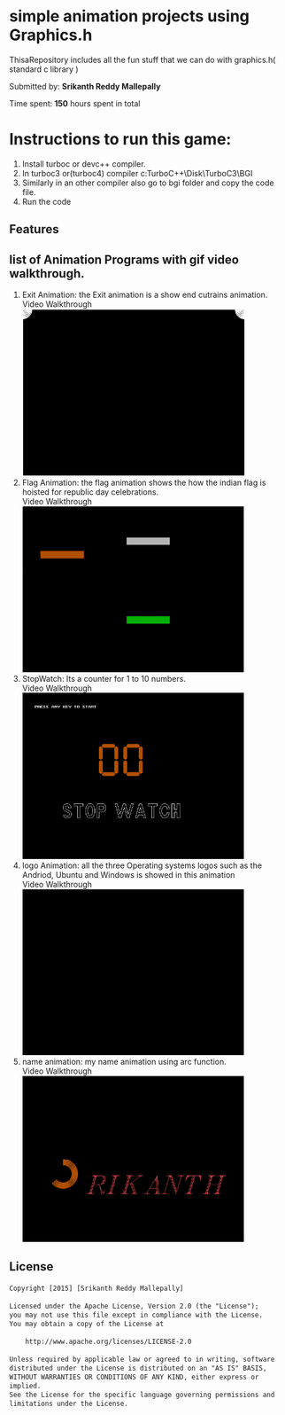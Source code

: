 # simple animation projects using Graphics.h
ThisaRepository includes all the fun stuff that we can do with graphics.h( standard c library )

Submitted by: **Srikanth Reddy Mallepally**

Time spent: **150** hours spent in total

# Instructions to run this game:

1. Install turboc or devc++ compiler.
2. In turboc3 or(turboc4) compiler c:TurboC++\Disk\TurboC3\BGI
3. Similarly in an other compiler also go to bgi folder and copy the code file.
4. Run the code

## Features

## list of Animation Programs with gif video walkthrough.
1. Exit Animation: the Exit animation is a show end cutrains animation.
   <br>Video Walkthrough
   <img style="border: 1px solid white;" src='./exit-animation.gif' title='Video Walkthrough' width='400px' height='300px' alt='exit animation' />
   <br>
2. Flag Animation: the flag animation shows the how the indian flag is hoisted for republic day celebrations.
   <br>Video Walkthrough
   <img src='./flag-animation.gif' title='Video Walkthrough' width='400px' height='300px' alt='flag animation' />
   <br>
3. StopWatch: Its a counter for 1 to 10 numbers.
   <br>Video Walkthrough
   <img src='./stop-watch.gif' title='Video Walkthrough' width='400px' height='300px' alt='stopwatch animation' />
   <br>
4. logo Animation: all the three Operating systems logos such as the Andriod, Ubuntu and Windows is showed in this animation
   <br>Video Walkthrough
   <img src='./logo-animation.gif' title='Video Walkthrough' width='400px' height='300px' alt='logo animation' />
5. name animation: my name animation using arc function.
   <br>Video Walkthrough
   <img src='./name-animation.gif' title='Video Walkthrough' width='400px' height='300px' alt='name animation' />


   
## License

    Copyright [2015] [Srikanth Reddy Mallepally]

    Licensed under the Apache License, Version 2.0 (the "License");
    you may not use this file except in compliance with the License.
    You may obtain a copy of the License at

        http://www.apache.org/licenses/LICENSE-2.0

    Unless required by applicable law or agreed to in writing, software
    distributed under the License is distributed on an "AS IS" BASIS,
    WITHOUT WARRANTIES OR CONDITIONS OF ANY KIND, either express or implied.
    See the License for the specific language governing permissions and
    limitations under the License.

